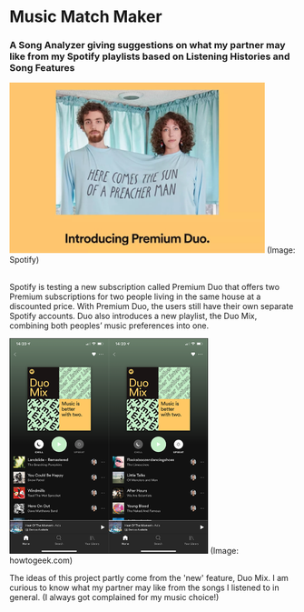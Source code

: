 # Music Match Maker
### A Song Analyzer giving suggestions on what my partner may like from my Spotify playlists based on Listening Histories and Song Features

<img src="img/spotify_duo.jpg" width="450">
(Image: Spotify)

<br>Spotify is testing a new subscription called Premium Duo that offers two Premium subscriptions for two people living in the same house at a discounted price. With Premium Duo, the users still have their own separate Spotify accounts. Duo also introduces a new playlist, the Duo Mix, combining both peoples’ music preferences into one. </p>

<img src="img/mix.png" width="350">
(Image: howtogeek.com)   

  
The ideas of this project partly come from the 'new' feature, Duo Mix. I am curious to know what my partner may like from the songs I listened to in general. (I always got complained for my music choice!) 
